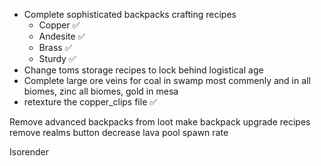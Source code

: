 - Complete sophisticated backpacks crafting recipes
    - Copper ✅
    - Andesite ✅
    - Brass ✅
    - Sturdy ✅
- Change toms storage recipes to lock behind logistical age
- Complete large ore veins for coal in swamp most commenly and in all biomes, zinc all biomes, gold in mesa
- retexture the copper_clips file ✅

Remove advanced backpacks from loot
make backpack upgrade recipes
remove realms button
decrease lava pool spawn rate

Isorender